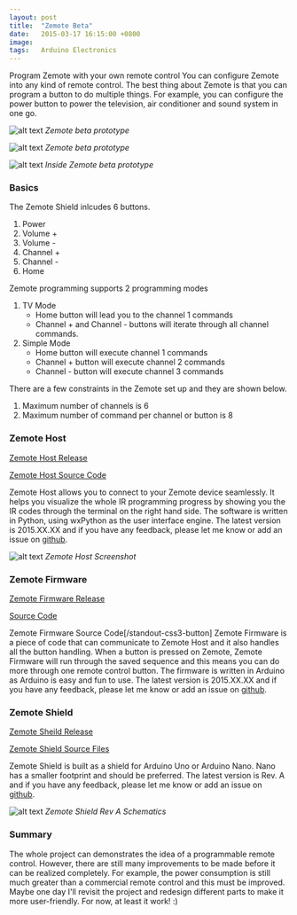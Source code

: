 ```yaml
---
layout: post
title:  "Zemote Beta"
date:   2015-03-17 16:15:00 +0800
image:  
tags:   Arduino Electronics
---
```

Program Zemote with your own remote control You can configure Zemote into any kind of remote control. The best thing about Zemote is that you can program a button to do multiple things. For example, you can configure the power button to power the television, air conditioner and sound system in one go. 

![alt text](http://cameronlai.com/wp-content/uploads/2015/07/zemote-beta-prototype-300x215.jpg)
*Zemote beta prototype*

![alt text](http://cameronlai.com/wp-content/uploads/2015/07/zemote-beta-prototype.jpg) 
*Zemote beta prototype*

![alt text](http://cameronlai.com/wp-content/uploads/2015/07/inside-zemote-beta-prototype-300x248.jpg)
*Inside Zemote beta prototype*

### Basics

The Zemote Shield inlcudes 6 buttons.

1.  Power
2.  Volume +
3.  Volume -
4.  Channel +
5.  Channel -
6.  Home

Zemote programming supports 2 programming modes

1.  TV Mode
    * Home button will lead you to the channel 1 commands
    * Channel + and Channel - buttons will iterate through all channel commands.
2.  Simple Mode
    * Home button will execute channel 1 commands
    * Channel + button will execute channel 2 commands
    * Channel - button will execute channel 3 commands

There are a few constraints in the Zemote set up and they are shown below.

1.  Maximum number of channels is 6
2.  Maximum number of command per channel or button is 8

### Zemote Host

[Zemote Host Release](https://github.com/cameronlai/ZemoteHost/releases)

[Zemote Host Source Code](https://github.com/cameronlai/ZemoteHost)

Zemote Host allows you to connect to your Zemote device seamlessly. It helps you visualize the whole IR programming progress by showing you the IR codes through the terminal on the right hand side. The software is written in Python, using wxPython as the user interface engine. The latest version is 2015.XX.XX and if you have any feedback, please let me know or add an issue on [github](https://github.com/cameronlai/ZemoteHost).

![alt text](http://cameronlai.com/wp-content/uploads/2015/03/zemote-host-screenshot.jpg)
 *Zemote Host Screenshot*

### Zemote Firmware

[Zemote Firmware Release](https://github.com/cameronlai/ZemoteFirmware/releases)

[Source Code](https://github.com/cameronlai/ZemoteFirmware)

Zemote Firmware Source Code\[/standout-css3-button\] Zemote Firmware is a piece of code that can communicate to Zemote Host and it also handles all the button handling. When a button is pressed on Zemote, Zemote Firmware will run through the saved sequence and this means you can do more through one remote control button. The firmware is written in Arduino as Arduino is easy and fun to use. The latest version is 2015.XX.XX and if you have any feedback, please let me know or add an issue on [github](https://github.com/cameronlai/ZemoteFirmware).

### Zemote Shield


[Zemote Sheild Release](https://github.com/cameronlai/ZemoteShield/releases)

[Zemote Shield Source Files](https://github.com/cameronlai/ZemoteShield)

Zemote Shield is built as a shield for Arduino Uno or Arduino Nano. Nano has a smaller footprint and should be preferred. The latest version is Rev. A and if you have any feedback, please let me know or add an issue on [github](https://github.com/cameronlai/ZemoteShield). 

![alt text](http://cameronlai.com/wp-content/uploads/2015/07/zemoteshield-rev-a-schematics.png) 
*Zemote Shield Rev A Schematics*

### Summary

The whole project can demonstrates the idea of a programmable remote control. However, there are still many improvements to be made before it can be realized completely. For example, the power consumption is still much greater than a commercial remote control and this must be improved. Maybe one day I'll revisit the project and redesign different parts to make it more user-friendly. For now, at least it work! :)